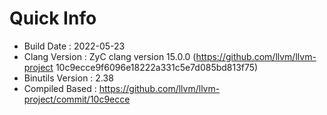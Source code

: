 # Quick Info
* Build Date : 2022-05-23
* Clang Version : ZyC clang version 15.0.0 (https://github.com/llvm/llvm-project 10c9ecce9f6096e18222a331c5e7d085bd813f75)
* Binutils Version : 2.38
* Compiled Based : https://github.com/llvm/llvm-project/commit/10c9ecce

